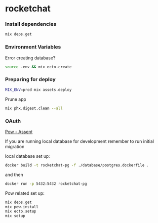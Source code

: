 # rocketchat

### Install dependencies 

```sh 
mix deps.get
```
 
### Environment Variables


Error creating database? 
```sh
source .env && mix ecto.create
```

### Preparing for deploy 

```sh
MIX_ENV=prod mix assets.deploy
```
Prune app 
```sh
mix phx.digest.clean --all
```

### OAuth 

[Pow - Assent](https://github.com/pow-auth/pow_assent)

If you are running local database for development remember to run initial migration 

local database set up:  
```sh 
docker build -t rocketchat-pg -f ./database/postgres.dockerfile .
```
and then 
```sh 
docker run -p 5432:5432 rocketchat-pg
```

Pow related set up: 
```sh
mix deps.get
mix pow.install
mix ecto.setup
mix setup
